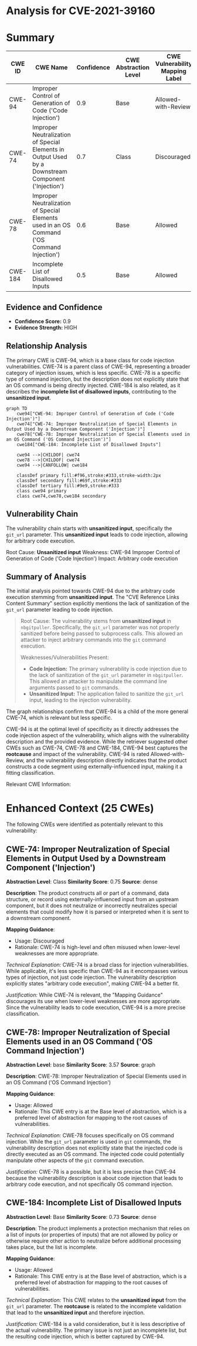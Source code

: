 # Analysis for CVE-2021-39160

# Summary
| CWE ID | CWE Name | Confidence | CWE Abstraction Level | CWE Vulnerability Mapping Label | CWE-Vulnerability Mapping Notes |
|---|---|---|---|---|---|
| CWE-94 | Improper Control of Generation of Code ('Code Injection') | 0.9 | Base | Allowed-with-Review | Primary CWE |
| CWE-74 | Improper Neutralization of Special Elements in Output Used by a Downstream Component ('Injection') | 0.7 | Class | Discouraged | Secondary Candidate |
| CWE-78 | Improper Neutralization of Special Elements used in an OS Command ('OS Command Injection') | 0.6 | Base | Allowed | Secondary Candidate |
| CWE-184 | Incomplete List of Disallowed Inputs | 0.5 | Base | Allowed | Secondary Candidate |

## Evidence and Confidence

*   **Confidence Score:** 0.9
*   **Evidence Strength:** HIGH

## Relationship Analysis
The primary CWE is CWE-94, which is a base class for code injection vulnerabilities. CWE-74 is a parent class of CWE-94, representing a broader category of injection issues, which is less specific. CWE-78 is a specific type of command injection, but the description does not explicitly state that an OS command is being directly injected. CWE-184 is also related, as it describes the **incomplete list of disallowed inputs**, contributing to the **unsanitized input**.

```mermaid
graph TD
    cwe94["CWE-94: Improper Control of Generation of Code ('Code Injection')"]
    cwe74["CWE-74: Improper Neutralization of Special Elements in Output Used by a Downstream Component ('Injection')"]
    cwe78["CWE-78: Improper Neutralization of Special Elements used in an OS Command ('OS Command Injection')"]
    cwe184["CWE-184: Incomplete List of Disallowed Inputs"]
    
    cwe94 -->|CHILDOF| cwe74
    cwe78 -->|CHILDOF| cwe74
    cwe94 -->|CANFOLLOW| cwe184
    
    classDef primary fill:#f96,stroke:#333,stroke-width:2px
    classDef secondary fill:#69f,stroke:#333
    classDef tertiary fill:#9e9,stroke:#333
    class cwe94 primary
    class cwe74,cwe78,cwe184 secondary
```

## Vulnerability Chain
The vulnerability chain starts with **unsanitized input**, specifically the `git_url` parameter. This **unsanitized input** leads to code injection, allowing for arbitrary code execution.

Root Cause: **Unsanitized input**
Weakness: CWE-94 Improper Control of Generation of Code ('Code Injection')
Impact: Arbitrary code execution

## Summary of Analysis
The initial analysis pointed towards CWE-94 due to the arbitrary code execution stemming from **unsanitized input**. The "CVE Reference Links Content Summary" section explicitly mentions the lack of sanitization of the `git_url` parameter leading to code injection.

> Root Cause:
> The vulnerability stems from **unsanitized input** in `nbgitpuller`. Specifically, the `git_url` parameter was not properly sanitized before being passed to subprocess calls. This allowed an attacker to inject arbitrary commands into the `git` command execution.
>
> Weaknesses/Vulnerabilities Present:
> - **Code Injection:** The primary vulnerability is code injection due to the lack of sanitization of the `git_url` parameter in `nbgitpuller`. This allowed an attacker to manipulate the command line arguments passed to `git` commands.
> - **Unsanitized Input:** The application failed to sanitize the `git_url` input, leading to the injection vulnerability.

The graph relationships confirm that CWE-94 is a child of the more general CWE-74, which is relevant but less specific.

CWE-94 is at the optimal level of specificity as it directly addresses the code injection aspect of the vulnerability, which aligns with the vulnerability description and the provided evidence. While the retriever suggested other CWEs such as CWE-74, CWE-78 and CWE-184, CWE-94 best captures the **rootcause** and impact of the vulnerability. CWE-94 is rated Allowed-with-Review, and the vulnerability description directly indicates that the product constructs a code segment using externally-influenced input, making it a fitting classification.

Relevant CWE Information:

# Enhanced Context (25 CWEs)
The following CWEs were identified as potentially relevant to this vulnerability:

## CWE-74: Improper Neutralization of Special Elements in Output Used by a Downstream Component ('Injection')
**Abstraction Level**: Class
**Similarity Score**: 0.75
**Source**: dense

**Description**:
The product constructs all or part of a command, data structure, or record using externally-influenced input from an upstream component, but it does not neutralize or incorrectly neutralizes special elements that could modify how it is parsed or interpreted when it is sent to a downstream component.

**Mapping Guidance**:
- Usage: Discouraged
- Rationale: CWE-74 is high-level and often misused when lower-level weaknesses are more appropriate.

*Technical Explanation:* CWE-74 is a broad class for injection vulnerabilities. While applicable, it's less specific than CWE-94 as it encompasses various types of injection, not just code injection. The vulnerability description explicitly states "arbitrary code execution", making CWE-94 a better fit.

*Justification:* While CWE-74 is relevant, the "Mapping Guidance" discourages its use when lower-level weaknesses are more appropriate. Since the vulnerability leads to code execution, CWE-94 is a more precise classification.

## CWE-78: Improper Neutralization of Special Elements used in an OS Command ('OS Command Injection')
**Abstraction Level**: base
**Similarity Score**: 3.57
**Source**: graph

**Description**:
CWE-78: Improper Neutralization of Special Elements used in an OS Command ('OS Command Injection')

**Mapping Guidance**:
- Usage: Allowed
- Rationale: This CWE entry is at the Base level of abstraction, which is a preferred level of abstraction for mapping to the root causes of vulnerabilities.

*Technical Explanation:* CWE-78 focuses specifically on OS command injection. While the `git_url` parameter is used in `git` commands, the vulnerability description does not explicitly state that the injected code is directly executed as an OS command. The injected code could potentially manipulate other aspects of the `git` command execution.

*Justification:* CWE-78 is a possible, but it is less precise than CWE-94 because the vulnerability description is about code injection that leads to arbitrary code execution, and not specifically OS command injection.

## CWE-184: Incomplete List of Disallowed Inputs
**Abstraction Level**: Base
**Similarity Score**: 0.73
**Source**: dense

**Description**:
The product implements a protection mechanism that relies on a list of inputs (or properties of inputs) that are not allowed by policy or otherwise require other action to neutralize before additional processing takes place, but the list is incomplete.

**Mapping Guidance**:
- Usage: Allowed
- Rationale: This CWE entry is at the Base level of abstraction, which is a preferred level of abstraction for mapping to the root causes of vulnerabilities.

*Technical Explanation:* This CWE relates to the **unsanitized input** from the `git_url` parameter. The **rootcause** is related to the incomplete validation that lead to the **unsanitized input** and therefore injection.

*Justification:* CWE-184 is a valid consideration, but it is less descriptive of the actual vulnerability. The primary issue is not just an incomplete list, but the resulting code injection, which is better captured by CWE-94.